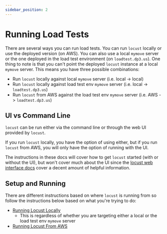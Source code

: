```yaml
---
sidebar_position: 2
---
```

# Running Load Tests

There are several ways you can run load tests. You can run `locust` locally or use the deployed version (on AWS). You 
can also use a local `mymove` server or the one deployed in the load test environment (on `loadtest.dp3.us`). One thing
to note is that you can't point the deployed `locust` instance at a local `mymove` server. This means you have three 
possible combinations:

* Run `locust` locally against local `mymove` server (i.e. local -> local)
* Run `locust` locally against load test env `mymove` server (i.e. local -> `loadtest.dp3.us`)
* Run `locust` from AWS against the load test env `mymove` server (i.e. AWS -> `loadtest.dp3.us`)


## UI vs Command Line

`locust` can be run either via the command line or through the web UI provided by `locust`.

If you run `locust` locally, you have the option of using either, but if you run `locust` from AWS, you will only have
the option of running with the UI.

The instructions in these docs will cover how to get `locust` started (with or without the UI), but won't cover much 
about the UI since the [locust web interface docs](https://docs.locust.io/en/stable/quickstart.html#locust-s-web-interface)
cover a decent amount of helpful information.

## Setup and Running

There are different instructions based on where `locust` is running from so follow the instructions below based on what
you're trying to do:

* [Running Locust Locally](./running-locust-locally)
  * This is regardless of whether you are targeting either a local or the load test env `mymove` server
* [Running Locust From AWS](./running-locust-from-aws.md)

